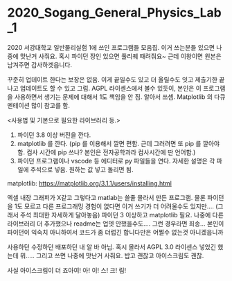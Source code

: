 # 2020_Sogang_General_Physics_Lab_1
2020 서강대학교 일반물리실험 1에 쓰인 프로그램들 모음집. 이거 쓰는분들 있으면 나중에 맛난거 사줘요.
혹시 파이던 장인 있으면 풀리퀘 때려줘요~ 근데 이왕이면 원본은 남겨주면 감사하겟읍니다. 

꾸준히 업데이트 한다는 보장은 없음. 이게 끝일수도 있고 더 올릴수도 잇고 제출기한 끝나고 업데이트도 할 수 있고 그럼.
AGPL 라이센스에서 볼수 있듯이, 본인은 이 프로그램을 사용하면서 생기는 문제에 대해서 1도 책임을 안 짐. 알아서 쓰셈.
Matplotlib 의 다큐멘테이션 많이 참고를 함.

<사용법 및 기본으로 필요한 라이브러리 등.>
1. 파이던 3.8 이상 버전을 깐다.
2. matplotlib 를 깐다. (pip 를 이용해서 깔면 편함. 근데 그러려면 또 pip 를 깔아야함. 컴사 시간에 pip 쓰나? 본인은 전자공학과라 컴사시간에 딴 언어함.)
3. 파이던 프로그램이나 vscode 등 에디터로 py 파일들을 연다. 자세한 설명은 각 파일에 주석으로 넣음. 원하는 값 넣고 돌리면 됨.

matplotlib: https://matplotlib.org/3.1.1/users/installing.html


엑셀 내장 그래퍼가 X같고 그렇다고 matlab는 쓸줄 몰라서 만든 프로그램. 
물론 파이던을 1도 모르고 다른 프로그래밍 경험이 없다면 이거 쓰기가 더 어려울수도 있지만.... (그래서 주석 최대한 자세하게 달아놓음)
파이던 3 이상하고 matplotlib 필요. 나중에 다른 라이브러리 더 추가했으나 readme는 업뎃 안했을수도.... 그런 경우라면 죄송...
본인이 파이던이 익숙치 아니하여서 코드가 좀 더럽긴 합니다만은 어쩔수 없는것 아니겠읍니까

사용하던 수정하던 배포하던 내 알 바 아님. 혹시 몰라서 AGPL 3.0 라이센스 넣었긴 했는데 뭐..... 
그리고 쓰면 나중에 맛난거 사줘요. 밥고 괜찮고 아이스크림도 괜찮. 

사실 아이스크림이 더 죠아여! 아! 이! 스! 크! 림!
